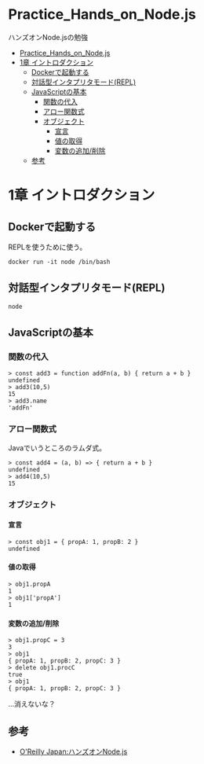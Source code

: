 # Practice_Hands_on_Node.js
ハンズオンNode.jsの勉強

- [Practice_Hands_on_Node.js](#practice_hands_on_nodejs)
- [1章 イントロダクション](#1章-イントロダクション)
  - [Dockerで起動する](#dockerで起動する)
  - [対話型インタプリタモード(REPL)](#対話型インタプリタモードrepl)
  - [JavaScriptの基本](#javascriptの基本)
    - [関数の代入](#関数の代入)
    - [アロー関数式](#アロー関数式)
    - [オブジェクト](#オブジェクト)
      - [宣言](#宣言)
      - [値の取得](#値の取得)
      - [変数の追加/削除](#変数の追加削除)
  - [参考](#参考)

# 1章 イントロダクション

## Dockerで起動する
REPLを使うために使う。
```
docker run -it node /bin/bash
```

## 対話型インタプリタモード(REPL)

```
node 
```

## JavaScriptの基本

### 関数の代入

```
> const add3 = function addFn(a, b) { return a + b }
undefined
> add3(10,5)
15
> add3.name
'addFn'
```

### アロー関数式
Javaでいうところのラムダ式。

```
> const add4 = (a, b) => { return a + b }
undefined
> add4(10,5)
15
```

### オブジェクト

#### 宣言
```
> const obj1 = { propA: 1, propB: 2 }
undefined
```

#### 値の取得
```
> obj1.propA
1
> obj1['propA']
1
```

#### 変数の追加/削除
```
> obj1.propC = 3
3
> obj1
{ propA: 1, propB: 2, propC: 3 }
> delete obj1.procC
true
> obj1
{ propA: 1, propB: 2, propC: 3 }
```
…消えないな？

## 参考

- [O'Reilly Japan:ハンズオンNode.js](https://www.oreilly.co.jp/books/9784873119236/)
